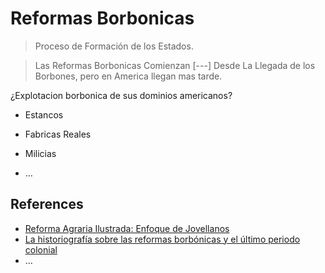# Reformas Borbonicas

> Proceso de Formación de los Estados.
> 

> Las Reformas Borbonicas Comienzan [---] Desde La Llegada de los Borbones, pero en America llegan mas tarde.
> 

¿Explotacion borbonica de sus dominios americanos?

- Estancos
- Fabricas Reales

- Milicias
- …

## References

- [Reforma Agraria Ilustrada: Enfoque de Jovellanos](https://uvadoc.uva.es/bitstream/handle/10324/40042/TFG-E-746.pdf?sequence=1&isAllowed=y)
- [La historiografía sobre las reformas borbónicas y el último periodo colonial](https://www.youtube.com/watch?v=AG4q6NMJ8eg)
- …
